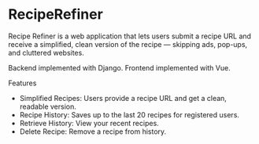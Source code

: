 # RecipeRefiner
Recipe Refiner is a web application that lets users submit a recipe URL and receive a simplified, 
clean version of the recipe — skipping ads, pop-ups, and cluttered websites. 

Backend implemented with Django.
Frontend implemented with Vue.

Features
- Simplified Recipes: Users provide a recipe URL and get a clean, readable version.
- Recipe History: Saves up to the last 20 recipes for registered users.
- Retrieve History: View your recent recipes.
- Delete Recipe: Remove a recipe from history.

